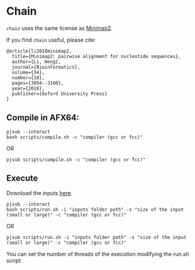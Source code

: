 # Chain

`chain` uses the same license as [Minimap2](https://github.com/lh3/minimap2).

If you find `chain` useful, please cite:

```
@article{li2018minimap2,
  title={Minimap2: pairwise alignment for nucleotide sequences},
  author={Li, Heng},
  journal={Bioinformatics},
  volume={34},
  number={18},
  pages={3094--3100},
  year={2018},
  publisher={Oxford University Press}
}
```

## Compile in AFX64:

```
pjsub --interact
bash scripts/compile.sh -c "compiler (gcc or fcc)"
```
OR
```
pjsub scripts/compile.sh -c "compiler (gcc or fcc)"
```

## Execute

Download the inputs [here](https://genomicsbench.eecs.umich.edu/input-datasets.tar.gz).

```
pjsub --interact
bash scripts/run.sh -i "inputs folder path" -s "size of the input (small or large)" -c "compiler (gcc or fcc)"
```
OR
```
pjsub scripts/run.sh -i "inputs folder path" -s "size of the input (small or large)" -c "compiler (gcc or fcc)"
```

You can set the number of threads of the execution modifying the run.sh script.
